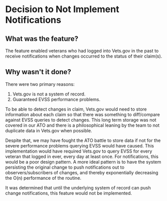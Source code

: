 # Decision to Not Implement Notifications

## What was the feature?

The feature enabled veterans who had logged into Vets.gov in the past to receive notifications when changes occurred to the status of their claim(s).

## Why wasn't it done?

There were two primary reasons:

1. Vets.gov is not a system of record.
2. Guaranteed EVSS performance problems.

To be able to detect changes in claim, Vets.gov would need to store information about each claim so that there was something to diff/compare against EVSS queries to detect changes. This long term storage was not covered in our ATO and there is a philosophical leaning by the team to not duplicate data in Vets.gov when possible.

Despite that, we may have fought the ATO battle to store data if not for the severe performance problems querying EVSS would have caused. This implementation would have required Vets.gov to query EVSS for every veteran that logged in ever, every day at least once. For notifications, this would be a poor design pattern. A more ideal pattern is to have the system persisting the original change to push notifications out to observers/subscribers of changes, and thereby exponentially decreasing the O(n) performance of the routine.

It was determined that until the underlying system of record can push change notifications, this feature would not be implemented.
